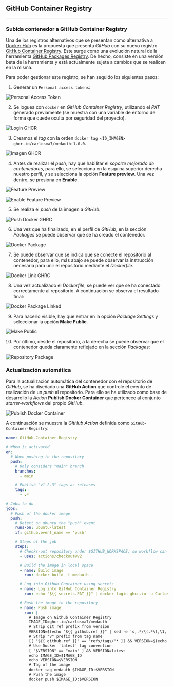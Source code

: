 

## GitHub Container Registry

---

### Subida contenedor a GitHub Container Registry

Una de los registros alternativos que se presentan como alternativa a [Docker Hub](https://hub.docker.com/) es la propuesta que presenta *GitHub* con su nuevo registro [GitHub Container Registry](https://github.blog/2020-09-01-introducing-github-container-registry/). Este surge como una evolución natural de la herramienta [GitHub Packages Registry](https://github.com/features/packages). De hecho, consiste en una versión beta de la herramienta y está actualmente sujeta a cambios que se realicen en la misma.

Para poder gestionar este registro, se han seguido los siguientes pasos:

1. Generar un ```Personal access tokens```:

![Personal Access Token](../img/PAT.png "Personal Access Token")

2. Se loguea con ```docker``` en *GitHub Container Registry*, utilizando el *PAT* generado previamente (se muestra con una variable de entorno de forma que quede oculta por seguridad del proyecto).

![Login GHCR](../img/ghcr_login.png "Login GHCR")

3. Creamos el *tag* con la orden ```docker tag <ID_IMAGEN> ghcr.io/carlosma7/medauth:1.0.0```.

![Imagen GHCR](../img/ghcr_image.png "Imagen GHCR")

4. Antes de realizar el *push*, hay que habilitar el *soporte mejorado de contenedores*, para ello, se selecciona en la esquina superior derecha nuestro perfil, y se selecciona la opción **Feature preview**. Una vez dentro, se presiona en **Enable**.

![Feature Preview](../img/feature_preview1.png "Feature Preview")

![Enable Feature Preview](../img/feature_preview2.png "Enable Feature Preview")

5. Se realiza el *push* de la imagen a *GitHub*.

![Push Docker GHRC](../img/docker_push_ghcr.png "Push Docker GHRC")

6. Una vez que ha finalizado, en el perfil de *GitHub*, en la sección *Packages* se puede observar que se ha creado el contenedor.

![Docker Package](../img/docker_package1.png "Docker Package")

7. Se puede observar que se indica que se conecte el repositorio al contenedor, para ello, más abajo se puede observar la instrucción necesaria para unir el repositorio mediante el *Dockerfile*.

![Docker Link GHRC](../img/docker_link.png "Docker Link GHRC")

8. Una vez actualizado el *Dockerfile*, se puede ver que se ha conectado correctamente al repositorio. A continuación se observa el resultado final:

![Docker Package Linked](../img/docker_package2.png "Docker Package Linked")

9. Para hacerlo visible, hay que entrar en la opción *Package Settings* y seleccionar la opción **Make Public**.

![Make Public](../img/docker_package_public.png "Make Public") 

10. Por último, desde el repositorio, a la derecha se puede observar que el contenedor queda claramente reflejado en la sección *Packages*:

![Repository Package](../img/repository_package.png "Repository Package")


### Actualización automática

Para la actualización automática del contenedor con el repositorio de *GitHub*, se ha diseñado una **GitHub Action** que controle el evento de realización de un *push* al repositorio. Para ello se ha utilizado como base de desarrollo la *Action* **Publish Docker Container** que pertenece al conjunto *starter-workflows* del propio *GitHub*.

![Publish Docker Container](../img/publish_docker_container.png "Publish Docker Container")

A continuación se muestra la *GitHub Action* definida como ```GitHub-Container-Registry```:

```yaml
name: GitHub-Container-Registry

# When is activated
on:
  # When pushing to the repository
  push:
    # Only considers "main" branch
    branches:
      - main

    # Publish "v1.2.3" tags as releases
    tags:
      - v*

# Jobs to do
jobs:
  # Push of the docker image
  push:
    # Detect on ubuntu the "push" event
    runs-on: ubuntu-latest
    if: github.event_name == 'push'

    # Steps of the job
    steps:
      # Checks-out repository under $GITHUB_WORKSPACE, so workflow can access it
      - uses: actions/checkout@v2

      # Build the image in local space
      - name: Build image
        run: docker build -t medauth .

      # Log into Github Container using secrets
      - name: Log into GitHub Container Registry
        run: echo "${{ secrets.PAT }}" | docker login ghcr.io -u Carlosma7 -p ${{ secrets.DOCKER_PAS }}

      # Push the image to the repository
      - name: Push image
        run: |
          # Image on Github Container Registry
          IMAGE_ID=ghcr.io/carlosma7/medauth
          # Strip git ref prefix from version
          VERSION=$(echo "${{ github.ref }}" | sed -e 's,.*/\(.*\),\1,')
          # Strip "v" prefix from tag name
          [[ "${{ github.ref }}" == "refs/tags/"* ]] && VERSION=$(echo $VERSION | sed -e 's/^v//')
          # Use Docker `latest` tag convention
          [ "$VERSION" == "main" ] && VERSION=latest
          echo IMAGE_ID=$IMAGE_ID
          echo VERSION=$VERSION
          # Tag of the image
          docker tag medauth $IMAGE_ID:$VERSION
          # Push the image
          docker push $IMAGE_ID:$VERSION
```

